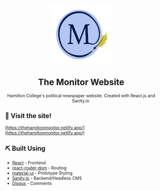 <p align="center">
  <a href="" rel="noopener">
 <img width=200px height=200px src="./monitor_logo.jpg" alt="Project logo"></a>
</p>

<h1 align="center">The Monitor Website</h1>
</div>

<p align="center"> Hamilton College's political newspaper website. Created with React.js and Sanity.io.
    <br> 
</p>

## 🎈 Visit the site! <a name="usage"></a>

[https://thehamiltonmonitor.netlify.app/](https://thehamiltonmonitor.netlify.app/)

## ⛏️ Built Using <a name = "built_using"></a>

- [React](https://reactjs.org/) - Frontend
- [react-router-dom](https://reactrouter.com/web/guides/quick-start) - Routing
- [material-ui](https://mui.com/) - Prototype Styling
- [Sanity.io](https://www.sanity.io/) - Backend/Headless CMS
- [Disqus](https://blog.disqus.com/) - Comments

